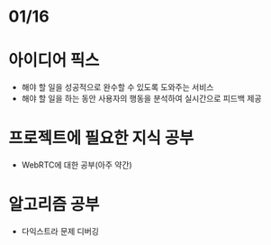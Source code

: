 # 01/16

# 아이디어 픽스

- 해야 할 일을 성공적으로 완수할 수 있도록 도와주는 서비스
- 해야 할 일을 하는 동안 사용자의 행동을 분석하여 실시간으로 피드백 제공

# 프로젝트에 필요한 지식 공부

- WebRTC에 대한 공부(아주 약간)

# 알고리즘 공부

- 다익스트라 문제 디버깅
